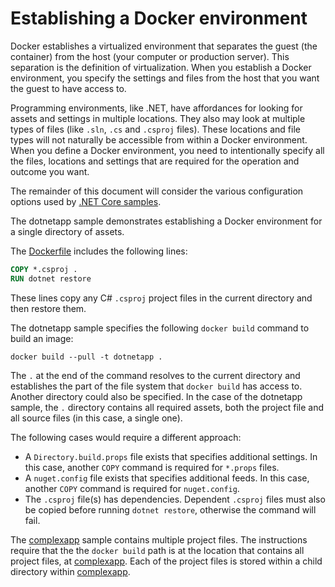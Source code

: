 # Establishing a Docker environment

Docker establishes a virtualized environment that separates the guest (the container) from the host (your computer or production server). This separation is the definition of virtualization. When you establish a Docker environment, you specify the settings and files from the host that you want the guest to have access to.

Programming environments, like .NET, have affordances for looking for assets and settings in multiple locations. They also may look at multiple types of files (like `.sln`, `.cs` and `.csproj` files). These locations and file types will not naturally be accessible from within a Docker environment. When you define a Docker environment, you need to intentionally specify all the files, locations and settings that are required for the operation and outcome you want.

The remainder of this document will consider the various configuration options used by [.NET Core samples](README.md).

The dotnetapp sample demonstrates establishing a Docker environment for a single directory of assets.

The [Dockerfile](dotnetapp/Dockerfile) includes the following lines:

```Dockerfile
COPY *.csproj .
RUN dotnet restore
```

These lines copy any C# `.csproj` project files in the current directory and then restore them.

The dotnetapp sample specifies the following `docker build` command to build an image:

```console
docker build --pull -t dotnetapp .
```

The `.` at the end of the command resolves to the current directory and establishes the part of the file system that `docker build` has access to. Another directory could also be specified. In the case of the dotnetapp sample, the `.` directory contains all required assets, both the project file and all source files (in this case, a single one).

The following cases would require a different approach:

* A `Directory.build.props` file exists that specifies additional settings. In this case, another `COPY` command is required for `*.props` files.
* A `nuget.config` file exists that specifies additional feeds. In this case, another `COPY` command is required for `nuget.config`.
* The `.csproj` file(s) has dependencies. Dependent `.csproj` files must also be copied before running `dotnet restore`, otherwise the command will fail.

The [complexapp](complexapp) sample contains multiple project files. The instructions require that the the `docker build` path is at the location that contains all project files, at [complexapp](complexapp). Each of the project files is stored within a child directory within [complexapp](complexapp).
